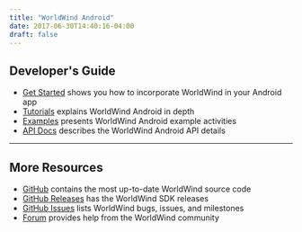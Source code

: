 ```yaml
---
title: "WorldWind Android"
date: 2017-06-30T14:40:16-04:00
draft: false
---
```


## Developer's Guide

- [Get Started](/android/get-started) shows you how to incorporate WorldWind in your Android app
- [Tutorials](/android/tutorials) explains WorldWind Android in depth
- [Examples](/android/examples) presents WorldWind Android example activities
- [API Docs](/android/docs) describes the WorldWind Android API details

---

## More Resources

- [GitHub](https://github.com/NASAWorldWind/WorldWindAndroid/) contains the most up-to-date WorldWind source code
- [GitHub Releases](https://github.com/NASAWorldWind/WorldWindAndroid/releases/) has the WorldWind SDK releases
- [GitHub Issues](https://github.com/NASAWorldWind/WorldWindAndroid/issues/) lists WorldWind bugs, issues, and
        milestones
- [Forum](https://forum.worldwindcentral.com) provides help from the WorldWind community
